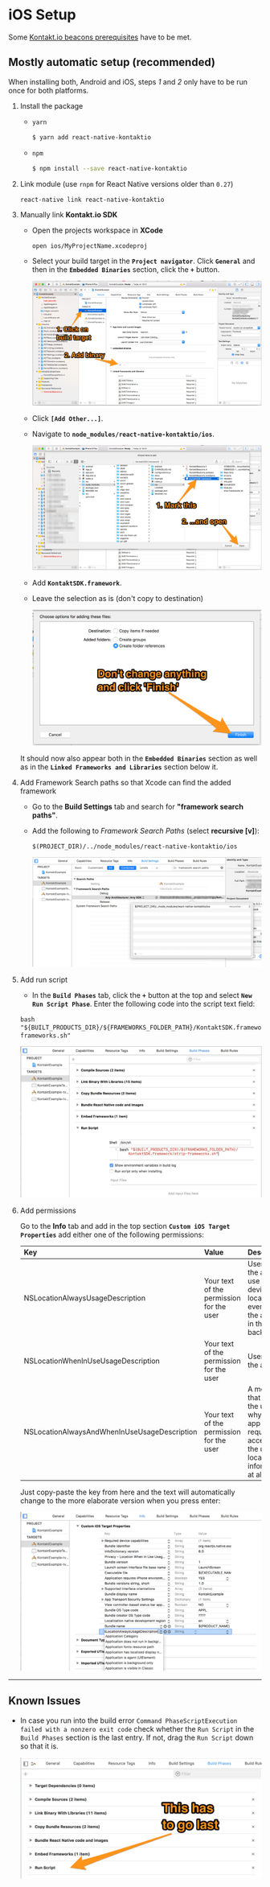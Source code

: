 # iOS Setup

Some [Kontakt.io beacons prerequisites](https://developer.kontakt.io/android-sdk/quickstart/#setup) have to be met.

## Mostly automatic setup (recommended)

When installing both, Android and iOS, steps _1_ and _2_ only have to be run once for both platforms.

1.  Install the package

    - `yarn`

      	```bash
      	$ yarn add react-native-kontaktio
      	```

    - `npm`

      	```bash
      	$ npm install --save react-native-kontaktio
      	```

2.  Link module (use `rnpm` for React Native versions older than `0.27`)

        react-native link react-native-kontaktio

3.  Manually link **Kontakt.io SDK**

    - Open the projects workspace in **XCode**

      	```
      	open ios/MyProjectName.xcodeproj
      	```
    - Select your build target in the **`Project navigator`**. Click **`General`** and then in the **`Embedded Binaries`** section, click the **`+`** button.

    	![](images/ios_install_step01.png)

    - Click **`[Add Other...]`**.
    - Navigate to **`node_modules/react-native-kontaktio/ios`**.

		![](images/ios_installation_step02.png)

    - Add **`KontaktSDK.framework`**.
    - Leave the selection as is (don't copy to destination)

    	![](images/ios_installation_step03.png)

    It should now also appear both in the **`Embedded Binaries`** section as well as in the **`Linked Frameworks and Libraries`** section below it.

4.  Add Framework Search paths so that Xcode can find the added framework

    - Go to the **Build Settings** tab and search for **"framework search paths"**.
    - Add the following to _Framework Search Paths_ (select **recursive [v]**):

      	```
      	$(PROJECT_DIR)/../node_modules/react-native-kontaktio/ios
      	```

      ![](images/ios_installation_step04.png)

5.  Add run script

    - In the **`Build Phases`** tab, click the **`+`** button at the top and select **`New Run Script Phase`**. Enter the following code into the script text field:

    ```
    bash "${BUILT_PRODUCTS_DIR}/${FRAMEWORKS_FOLDER_PATH}/KontaktSDK.framework/strip-frameworks.sh"
    ```
    ![](images/ios_installation_step05.png)


6.  Add permissions

    Go to the **Info** tab and add in the top section **`Custom iOS Target Properties`** add either one of the following permissions:

    | Key                                 | Value                                    | Description                                                                           |
    | ----------------------------------- | ---------------------------------------- | ------------------------------------------------------------------------------------- |
    | NSLocationAlwaysUsageDescription    | Your text of the permission for the user | User allows the app to use the device location even when the app is in the background |
    | NSLocationWhenInUseUsageDescription | Your text of the permission for the user | User allows the app                                                                   |
    | NSLocationAlwaysAndWhenInUseUsageDescription | Your text of the permission for the user | A message that tells the user why the app is requesting access to the user’s location information at all times. |

	Just copy-paste the key from here and the text will automatically change to the more elaborate version when you press enter:

	![](images/ios_installation_step06_permission.png)

---

## Known Issues

* In case you run into the build error `Command PhaseScriptExecution failed with a nonzero exit code` check whether the `Run Script` in the `Build Phases` section is the last entry. If not, drag the `Run Script` down so that it is.

    ![](images/ios_installation_error.png)
